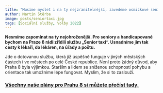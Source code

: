 ```yaml
---
title: "Musíme myslet i na ty nejzranitelnější, zavedeme osmičkové senior taxi"
author: Martin Štěrba
image: posts/seniortaxi.jpg
tags: [Sociální služby, Volby 2022]
---
```


**Nesmíme zapomínat na ty nejohroženější. Pro seniory a handicapované bychom na Praze 8 rádi zřídili službu „Senior taxi“. Usnadníme jim tak cesty k lékaři, do lékáren, na úřady a poštu.**

Jde o dotovanou službu, která již úspěšně funguje v jiných městských částech i ve městech po celé České republice. Není proto žádný důvod, aby Praha 8 byla výjimkou. Starším a lidem se sníženou schopností pohybu a orientace tak umožníme lépe fungovat. Myslím, že si to zaslouží.

### [Všechny naše plány pro Prahu 8 si můžete přečíst tady.](https://praha8.pirati.cz/volby/2022-komunalni.html?pohled=program)
